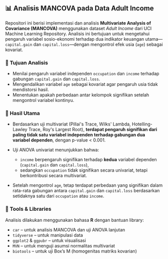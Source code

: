 
## 📊 Analisis MANCOVA pada Data Adult Income

Repositori ini berisi implementasi dan analisis **Multivariate Analysis of Covariance (MANCOVA)** menggunakan dataset *Adult Income* dari UCI Machine Learning Repository. Analisis ini bertujuan untuk mengetahui pengaruh variabel sosio-ekonomi terhadap dua indikator keuangan utama—`capital.gain` dan `capital.loss`—dengan mengontrol efek usia (`age`) sebagai kovariat.

### 🎯 Tujuan Analisis

* Menilai pengaruh variabel independen `occupation` dan `income` terhadap gabungan `capital.gain` dan `capital.loss`.
* Mengendalikan variabel `age` sebagai kovariat agar pengaruh usia tidak mendistorsi hasil.
* Menentukan apakah perbedaan antar kelompok signifikan setelah mengontrol variabel kontinyu.

### 🧪 Hasil Utama

* Berdasarkan uji multivariat (Pillai's Trace, Wilks' Lambda, Hotelling-Lawley Trace, Roy's Largest Root), **terdapat pengaruh signifikan dari paling tidak satu variabel independen terhadap gabungan dua variabel dependen**, dengan p-value < 0.001.
* Uji ANOVA univariat menunjukkan bahwa:

  * `income` berpengaruh signifikan terhadap **kedua** variabel dependen (`capital.gain` dan `capital.loss`),
  * sedangkan `occupation` tidak signifikan secara univariat, tetapi berkontribusi secara multivariat.
* Setelah mengontrol `age`, tetap terdapat perbedaan yang signifikan dalam rata-rata gabungan antara `capital.gain` dan `capital.loss` berdasarkan setidaknya satu dari `occupation` atau `income`.

### 🧰 Tools & Libraries

Analisis dilakukan menggunakan bahasa **R** dengan bantuan library:

* `car` – untuk analisis MANCOVA dan uji ANOVA lanjutan
* `tidyverse` – untuk manipulasi data
* `ggplot2` & `ggpubr` – untuk visualisasi
* `MVN` – untuk menguji asumsi normalitas multivariat
* `biotools` – untuk uji Box’s M (homogenitas matriks kovarian)

